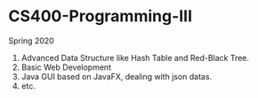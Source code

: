 # CS400-Programming-III

Spring 2020

1. Advanced Data Structure like Hash Table and Red-Black Tree.
2. Basic Web Development
3. Java GUI based on JavaFX, dealing with json datas.
4. etc.
